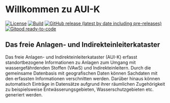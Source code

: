 
# Willkommen zu AUI-K

[![License](https://img.shields.io/badge/License-LGPL%20v2.1-blue.svg)][license]
[![Build](https://github.com/stadt-bielefeld/auik/workflows/Java%20CI/badge.svg)](https://github.com/stadt-bielefeld/auik/actions)
[![GitHub release (latest by date including pre-releases)](https://img.shields.io/github/v/release/stadt-bielefeld/auik?include_prereleases)](https://github.com/BjoernSchilberg/auik/releases)
[![Gitpod ready-to-code](https://img.shields.io/badge/Gitpod-ready--to--code-blue?logo=gitpod)](https://gitpod.io/#https://github.com/stadt-bielefeld/auik)

[license]:  https://tldrlegal.com/license/gnu-lesser-general-public-license-v2.1-(lgpl-2.1)
[sonarcube]: https://sonarcloud.io/dashboard?id=auik_prod%3Aauik_prod

## Das freie Anlagen- und Indirekteinleiterkataster

Das freie Anlagen- und Indirekteinleiterkataster (AUI-K) erfasst
standortbezogene Informationen zu Anlagen zum Umgang mit wassergefährdenden
Stoffen (VAwS) und Indirekteinleitern. Durch die gemeinsame Datenbasis mit
geografischen Daten können Sachdaten mit den erfassten Informationen
verschnitten werden. Darüber hinaus können automatisch Einträge in Datensätze
aufgrund ihrer räumlichen Zugehörigkeit zu beispielsweise
Entwässerungsgebieten, Wasserschutzgebieten etc. generiert werden.
